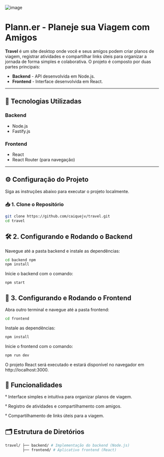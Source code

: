 ![image](https://github.com/user-attachments/assets/21041950-5f34-43c5-b258-79e19c1473a9)

# Plann.er - Planeje sua Viagem com Amigos

**Travel** é um site desktop onde você e seus amigos podem criar planos de viagem, registrar atividades e compartilhar links úteis para organizar a jornada de forma simples e colaborativa. O projeto é composto por duas partes principais:

- **Backend** - API desenvolvida em Node.js.
- **Frontend** - Interface desenvolvida em React.

---

## 🚀 Tecnologias Utilizadas

### Backend
- Node.js
- Fastify.js

### Frontend
- React
- React Router (para navegação)

---

## ⚙️ Configuração do Projeto

Siga as instruções abaixo para executar o projeto localmente.

### 📥 1. Clone o Repositório

```bash
git clone https://github.com/caiquejv/travel.git
cd travel 
```

## 🛠 2. Configurando e Rodando o Backend
Navegue até a pasta backend e instale as dependências:
```bash
cd backend npm
npm install
```
Inicie o backend com o comando:

```bash
npm start
```

## 📱 3. Configurando e Rodando o Frontend
Abra outro terminal e navegue até a pasta frontend:
```bash
cd frontend 
```
Instale as dependências:
```bash
npm install
```
Inicie o frontend com o comando:
```bash
npm run dev
```
O projeto React será executado e estará disponível no navegador em http://localhost:3000.

## 🎯 Funcionalidades
° Interface simples e intuitiva para organizar planos de viagem.

° Registro de atividades e compartilhamento com amigos.

° Compartilhamento de links úteis para a viagem.

## 🗂 Estrutura de Diretórios
```bash
travel/ ├── backend/ # Implementação do backend (Node.js)
        ├── frontend/ # Aplicativo frontend (React)
```
